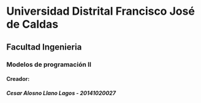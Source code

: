 # Universidad Distrital Francisco José de Caldas

## Facultad Ingenieria

### Modelos de programación II

#### Creador:

##### Cesar Alosno Llano Lagos - 20141020027